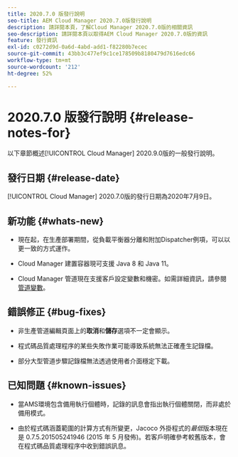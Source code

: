 ```yaml
---
title: 2020.7.0 版發行說明
seo-title: AEM Cloud Manager 2020.7.0版發行說明
description: 請詳閱本頁，了解Cloud Manager 2020.7.0版的相關資訊
seo-description: 請詳閱本頁以取得AEM Cloud Manager 2020.7.0版的資訊
feature: 發行資訊
exl-id: c0272d9d-0a6d-4abd-add1-f82280b7ecec
source-git-commit: 43bb3c477ef9c1ce178509b8180479d7616edc66
workflow-type: tm+mt
source-wordcount: '212'
ht-degree: 52%

---
```


# 2020.7.0 版發行說明 {#release-notes-for}

以下章節概述[!UICONTROL Cloud Manager] 2020.9.0版的一般發行說明。

## 發行日期 {#release-date}

[!UICONTROL Cloud Manager] 2020.7.0版的發行日期為2020年7月9日。

## 新功能 {#whats-new}

* 現在起，在生產部署期間，從負載平衡器分離和附加Dispatcher例項，可以以更一致的方式運作。

* Cloud Manager 建置容器現可支援 Java 8 和 Java 11。

* Cloud Manager 管道現在支援客戶設定變數和機密。如需詳細資訊，請參閱[管道變數](/help/using/build-environment-details.md#pipeline-variables)。

## 錯誤修正 {#bug-fixes}

* 非生產管道編輯頁面上的&#x200B;**取消**&#x200B;和&#x200B;**儲存**&#x200B;選項不一定會顯示。

* 程式碼品質處理程序的某些失敗作業可能導致系統無法正確產生記錄檔。

* 部分大型管道步驟記錄檔無法透過使用者介面穩定下載。

## 已知問題 {#known-issues}

* 當AMS環境包含備用執行個體時，記錄的訊息會指出執行個體關閉，而非處於備用模式。

* 由於程式碼涵蓋範圍的計算方式有所變更，Jacoco 外掛程式的&#x200B;_最低_&#x200B;版本現在是 0.7.5.201505241946 (2015 年 5 月發佈)。若客戶明確參考較舊版本，會在程式碼品質處理程序中收到錯誤訊息。
